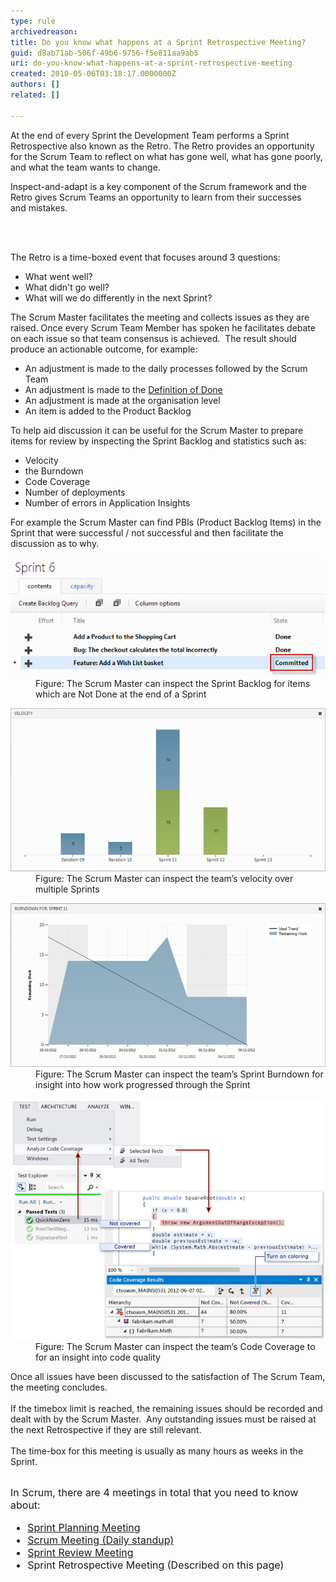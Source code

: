 ```yaml
---
type: rule
archivedreason: 
title: Do you know what happens at a Sprint Retrospective Meeting?
guid: d8ab71ab-506f-49b6-9756-f5e811aa9ab5
uri: do-you-know-what-happens-at-a-sprint-retrospective-meeting
created: 2010-05-06T03:18:17.0000000Z
authors: []
related: []

---
```




  <p>At the end of every Sprint the Development Team performs a Sprint Retrospective also known as the Retro. The Retro provides an opportunity for the Scrum Team to reflect on what has gone well, what has gone poorly, and what the team wants to change. <br></p>
<p>Inspect-and-adapt is a key component of the Scrum framework and the Retro gives Scrum Teams an opportunity to learn from their successes and mistakes.</p>

<br><excerpt class='endintro'></excerpt><br>
<div>The Retro is a time-boxed event that focuses around 3 questions:</div>
<div><ul><li>What went well?</li>
<li>What didn't go well?</li>
<li>What will we do differently in the next Sprint?</li></ul></div>
<div></div>
<div>The Scrum Master facilitates the meeting and collects issues as they are raised. Once every Scrum Team Member has spoken he facilitates debate on each issue so that team consensus is achieved.  The result should produce an actionable outcome, for example:</div>
<ul>
    <li>An adjustment is made to the daily processes followed by the Scrum Team</li>
    <li>An adjustment is made to the <a href="/Pages/RetrospectiveMeeting.aspx">Definition of Done</a></li>
    <li>An adjustment is made at the organisation level</li>
    <li>An item is added to the Product Backlog</li>
</ul>
<p>To help aid discussion it can be useful for the Scrum Master to prepare items for review by inspecting the Sprint Backlog and statistics such as:</p>
<ul>
<li>Velocity<br></li>
<li>the Burndown</li>
<li>Code Coverage<br></li><li>Number of deployments<br></li><li>Number of errors in Application Insights​<br></li>
</ul>
<p>For example the Scrum Master can find PBIs (Product Backlog Items) in the Sprint that were successful / not successful and then facilitate the discussion as to why.
</p>

<dl class="image"><dt><img src="retrospective-meeting-1.jpg" alt="" /> </dt>
<dd>Figure: The Scrum Master can inspect the Sprint Backlog for items which are Not Done at the end of a Sprint</dd></dl>

<dl class="image"><dt><img src="retrospective-meeting-2.jpg" alt="" /> </dt>
<dd>Figure: The Scrum Master can inspect the team’s velocity over multiple Sprints</dd></dl>

<dl class="image"><dt><img src="retrospective-meeting-3.jpg" alt="" /> </dt>
<dd>Figure: The Scrum Master can inspect the team’s Sprint Burndown for insight into how work progressed through the Sprint</dd></dl>

<dl class="image"><dt><img src="retrospective-meeting-4.jpg" alt="" /> </dt>
<dd>Figure: The Scrum Master can inspect the team’s Code Coverage to for an insight into code quality</dd></dl>

<p>Once all issues have been discussed to the satisfaction of The Scrum Team, the meeting concludes.<br>
<br>
If the timebox limit is reached, the remaining issues should be recorded and dealt with by the Scrum Master.  Any outstanding issues must be raised at the next Retrospective if they are still relevant.<br>
<br>
The time-box for this meeting is usually as many hours as weeks in the Sprint.<br></p>
<br>
<font size="+0" class="ms-rteCustom-GreyBox">In Scrum, there are 4 meeting​s in total that you need to know about:
<ul>
    <li><a href="/Pages/SprintPlanningMeeting.aspx" title="Sprint Planning Meeting">Sprint Planning Meeting</a></li><li><a shape="rect" href="/Pages/DailyScrumUpdateTasks.aspx" title="Update tasks before Daily Scrum Meeting">Scrum Meeting (Daily standup)</a></li>
    <li><a shape="rect" href="/Pages/SprintReviewMeeting.aspx" title="Sprint Review Meeting">Sprint Review Meeting</a> </li>
    <li>Sprint Retrospective Meeting (Described on this page)​</li>
</ul>
</font>



